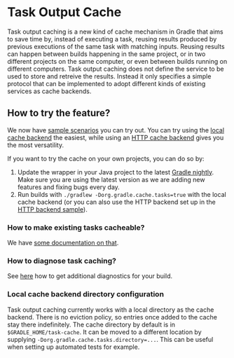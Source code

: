 # Task Output Cache

Task output caching is a new kind of cache mechanism in Gradle that aims to save time by, instead of executing a task, reusing results produced by previous executions of the same task with matching inputs. Reusing results can happen between builds happening in the same project, or in two different projects on the same computer, or even between builds running on different computers. Task output caching does not define the service to be used to store and retreive the results. Instead it only specifies a simple protocol that can be implemented to adopt different kinds of existing services as cache backends.

## How to try the feature?

We now have [sample scenarios](samples) you can try out. You can try using the [local cache backend](samples/01-simple-local-caching) the easiest, while using an [HTTP cache backend](samples/03-use-http-backend) gives you the most versatility.

If you want to try the cache on your own projects, you can do so by:

1. Update the wrapper in your Java project to the latest [Gradle nightly](https://gradle.org/nightly). Make sure you are using the latest version as we are adding new features and fixing bugs every day.
2. Run builds with `./gradlew -Dorg.gradle.cache.tasks=true` with the local cache backend (or you can also use the HTTP backend set up in the [HTTP backend sample](samples/03-use-http-backend)).

### How to make existing tasks cacheable?

We have [some documentation on that](docs/making-custom-tasks-cacheable.md).

### How to diagnose task caching?

See [here](docs/diagnosing-task-cache.md) how to get additional diagnostics for your build.

### Local cache backend directory configuration

Task output caching currently works with a local directory as the cache backend. There is no eviction policy, so entries once added to the cache stay there indefinitely. The cache directory by default is in `$GRADLE_HOME/task-cache`. It can be moved to a different location by supplying `-Dorg.gradle.cache.tasks.directory=...`. This can be useful when setting up automated tests for example.
